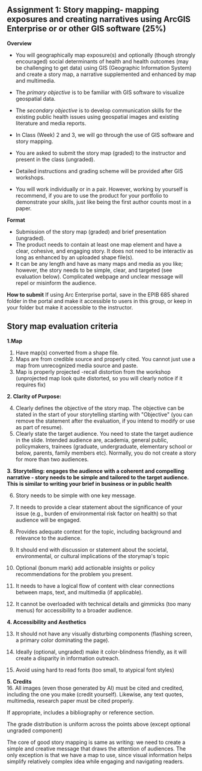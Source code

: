 ## Assignment 1: Story mapping- mapping exposures and creating narratives using ArcGIS Enterprise or or other GIS software (25%)
**Overview**  

- You will geographically map exposure(s) and optionally (though strongly encouraged) social determinants of health and health outcomes (may be challenging to get data) using GIS (Geographic Information System) and create a story map, a narrative supplemented and enhanced by map and multimedia.  

- The *primary objective* is to be familiar with GIS software to visualize geospatial data. 
- The *secondary objective* is to develop communication skills for the existing public health issues using geospatial images and existing literature and media reports.   

 - In Class (Week) 2 and 3, we will go through the use of GIS software and story mapping.   
 - You are asked to submit the story map (graded) to the instructor and present in the class (ungraded).   
 - Detailed instructions and grading scheme will be provided after GIS workshops.       
 - You will work individually or in a pair. However, working by yourself is recommend, if you are to use the product for your portfolio to demonstrate your skills, just like being the first author counts most in a paper.   



**Format**    
 - Submission of the story map (graded) and brief presentation (ungraded).   
 - The product needs to contain at least one map element and have a clear, cohesive, and engaging story. It does not need to be interactiv as long as enhanced by an uploaded shape file(s). 
  - It can be any length and have as many maps and media as you like; however, the story needs to be simple, clear, and targeted (see evaluation below). Complicated webpage and unclear message will repel or misinform the audience. 

**How to submit** 
If using Arc Enterprise portal, save in the EPIB 685 shared folder in the portal and make it accessible to users in this group, or keep in your folder but make it accessible to the instructor. 





## Story map evaluation criteria  

**1\.Map**
 1. Have map(s) converted from a shape file.     
 2. Maps are from credible source and properly cited. You cannot just use a map from unrecognized media source and paste.     
 3. Map is properly projected -recall distortion from the workshop (unprojected map look quite distorted, so you will clearly notice if it requires fix) 


**2. Clarity of Purpose:**      

4. Clearly defines the objective of the story map. The objective can be stated in the start of your storytelling starting with "Objective" (you can remove the statement after the evaluation, if you intend to modify or use as part of resume).      
5. Clearly state the target audience. You need to state the target audience in the slide. Intended audience are, academia, general public, policymakers, trainees (graduate, undergraduate, elementary school or below, parents, family members etc). Normally, you do not create a story for more than two audiences. 

**3. Storytelling: engages the audience with a coherent and compelling narrative - story needs to be simple and tailored to the target audience. This is similar to writing your brief in business or in public health**   
    
6. Story needs to be simple with one key message.  
7. It needs to provide a clear statement about the significance of your issue (e.g., burden of environmental risk factor on health) so that audience will be engaged.
8. Provides adequate context for the topic, including background and relevance to the audience.
9. It should end with discussion or statement about the societal, environmental, or cultural implications of the storymap's topic
10. Optional (bonum mark) add actionable insights or policy recommendations for the problem you present. 


11. It needs to have a logical flow of content with clear connections between maps, text, and multimedia (if applicable).
12. It cannot be overloaded with technical details and gimmicks (too many menus) for accessibility to a broader audience.

**4. Accessibility and Aesthetics**  

13. It should not have any visually disturbing components (flashing screen, a primary color dominating the page).    

14.  Ideally (optional, ungraded) make it color-blindness friendly, as it will create a disparity in information outreach.     

15. Avoid using hard to read fonts (too small, to atypical font styles)  

**5. Credits**   
16.  All images (even those generated by AI) must be cited and credited, including the one you make (credit yourself). Likewise, any text quotes, multimedia, research paper must be cited properly.


If appropriate, includes a bibliography or reference section. 

The grade distribution is uniform across the points above (except optional ungraded component)


The core of good story mapping is same as writing: we need to create a simple and creative message that draws the attention of audiences. The only exception is that we have a map to use, since visual information helps simplify relatively complex idea while engaging and navigating readers. 





